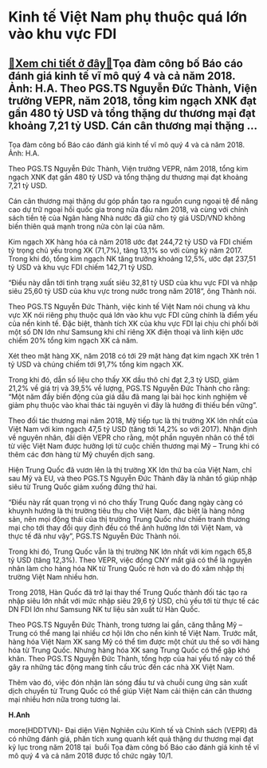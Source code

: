 Kinh tế Việt Nam phụ thuộc quá lớn vào khu vực FDI
==================================================

[:gift:Xem chi tiết ở đây:gift:](https://hddtvn.com/kinh-te-viet-nam-phu-thuoc-qua-lon-vao-khu-vuc-fdi/)Tọa đàm công bố Báo cáo đánh giá kinh tế vĩ mô quý 4 và cả năm 2018. Ảnh: H.A. Theo PGS.TS Nguyễn Đức Thành, Viện trưởng VEPR, năm 2018, tổng kim ngạch XNK đạt gần 480 tỷ USD và tổng thặng dư thương mại đạt khoảng 7,21 tỷ USD. Cán cân thương mại thặng …
-------------------------------------------------------------------------------------------------------------------------------------------------------------------------------------------------------------------------------------------------------------







 






 Tọa đàm công bố Báo cáo đánh giá kinh tế vĩ mô quý 4 và cả năm 2018. Ảnh: H.A. 


Theo PGS.TS Nguyễn Đức Thành, Viện trưởng VEPR, năm 2018, tổng kim ngạch XNK đạt gần 480 tỷ USD và tổng thặng dư thương mại đạt khoảng 7,21 tỷ USD. 


 Cán cân thương mại thặng dư góp phần tạo ra nguồn cung ngoại tệ để nâng cao dự trữ ngoại hối quốc gia trong nửa đầu năm 2018, và cùng với chính sách tiền tệ của Ngân hàng Nhà nước đã giữ cho tỷ giá USD/VND không biến thiên quá mạnh trong nửa còn lại của năm. 


 Kim ngạch XK hàng hóa cả năm 2018 ước đạt 244,72 tỷ USD và FDI chiếm tỷ trọng chủ yếu trong XK (71,7%), tăng 13,1% so với cùng kỳ năm 2017. Trong khi đó, tổng kim ngạch NK tăng trưởng khoảng 12,5%, ước đạt 237,51 tỷ USD và khu vực FDI chiếm 142,71 tỷ USD.


 “Điều này dẫn tới tình trạng xuất siêu 32,81 tỷ USD của khu vực FDI và nhập siêu 25,60 tỷ USD của khu vực trong nước trong năm 2018”, ông Thành nói.


 Theo PGS.TS Nguyễn Đức Thành, việc kinh tế Việt Nam nói chung và khu vực XK nói riêng phụ thuộc quá lớn vào khu vực FDI cũng chính là điểm yếu của nền kinh tế. Đặc biệt, thành tích XK của khu vực FDI lại chịu chi phối bởi một số DN lớn như Samsung khi chỉ riêng XK điện thoại và linh kiện ước chiếm 20% tổng kim ngạch XK cả năm. 


 Xét theo mặt hàng XK, năm 2018 có tới 29 mặt hàng đạt kim ngạch XK trên 1 tỷ USD và chúng chiếm tới 91,7% tổng kim ngạch XK. 


 Trong khi đó, dẫn số liệu cho thấy XK dầu thô chỉ đạt 2,3 tỷ USD, giảm 21,2% về giá trị và 39,5% về lượng, PGS.TS Nguyễn Đức Thành cho rằng: “Một năm đầy biến động của giá dầu đã mang lại bài học kinh nghiệm về giảm phụ thuộc vào khai thác tài nguyên vì đây là hướng đi thiếu bền vững”.


 Theo đối tác thương mại năm 2018, Mỹ tiếp tục là thị trường XK lớn nhất của Việt Nam với kim ngạch 47,5 tỷ USD (tăng tới 14,2% so với 2017). Nhận định về nguyên nhân, đãi diện VEPR cho rằng, một phần nguyên nhân có thể tới từ việc Việt Nam được hưởng lợi từ cuộc chiến thương mại Mỹ – Trung khi có thêm các đơn hàng từ Mỹ chuyển dịch sang. 


 Hiện Trung Quốc đã vươn lên là thị trường XK lớn thứ ba của Việt Nam, chỉ sau Mỹ và EU, và theo PGS.TS Nguyễn Đức Thành đây là nhân tố giúp nhập siêu từ Trung Quốc giảm xuống đứng thứ hai. 


 “Điều này rất quan trọng vì nó cho thấy Trung Quốc đang ngày càng có khuynh hướng là thị trường tiêu thụ cho Việt Nam, đặc biệt là hàng nông sản, nên mọi động thái của thị trường Trung Quốc như chiến tranh thương mại cho tới thay đổi quy định đều có thể ảnh hưởng lớn tới Việt Nam, và thực tế đã như vậy”, PGS.TS Nguyễn Đức Thành nói.


 Trong khi đó, Trung Quốc vẫn là thị trường NK lớn nhất với kim ngạch 65,8 tỷ USD (tăng 12,3%). Theo VEPR, việc đồng CNY mất giá có thể là nguyên nhân làm cho hàng hóa NK từ Trung Quốc rẻ hơn và do đó xâm nhập thị trường Việt Nam nhiều hơn.


 Trong 2018, Hàn Quốc đã trở lại thay thế Trung Quốc thành đối tác tạo ra nhập siêu lớn nhất với mức nhập siêu 29,6 tỷ USD, chủ yếu tới từ thực tế các DN FDI lớn như Samsung NK tư liệu sản xuất từ Hàn Quốc. 


 Theo PGS.TS Nguyễn Đức Thành, trong tương lai gần, căng thẳng Mỹ – Trung có thể mang lại nhiều cơ hội lớn cho nền kinh tế Việt Nam. Trước mắt, hàng hóa Việt Nam XK sang Mỹ có thể tìm được một chút ưu thế so với hàng hóa từ Trung Quốc. Nhưng hàng hóa XK sang Trung Quốc có thể gặp khó khăn. Theo PGS.TS Nguyễn Đức Thành, tổng hợp của hai yếu tố này có thể gây ra những tác động mang tính cấu trúc đến các nhà XK Việt Nam. 


 Thêm vào đó, việc đón nhận làn sóng đầu tư và chuỗi cung ứng sản xuất dịch chuyển từ Trung Quốc có thể giúp Việt Nam cải thiện cán cân thương mại nhiều hơn nữa trong tương lai. 






**H.Anh**



more(HDDTVN)- Đại diện Viện Nghiên cứu Kinh tế và Chính sách (VEPR) đã có những đánh giá, phân tích xung quanh kết quả thặng dư thương mại đạt kỷ lục trong năm 2018 tại  buổi Tọa đàm công bố Báo cáo đánh giá kinh tế vĩ mô quý 4 và cả năm 2018 được tổ chức ngày 10/1.


